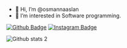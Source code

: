- 👋 Hi, I’m @osmannaaslan
- 👀 I’m interested in Software programming.


[![Github Badge](https://img.shields.io/badge/-Github-000?style=quare&labelColor=000&logo=Github&logoColor=white&link=link)]([link](https://github.com/osmannaaslan)) 
[![Instagram Badge](https://img.shields.io/badge/-Instagram-C13584?style=flat-quare&labelColor=C13584&logo=instagram&logoColor=white&link=link)]([link](https://www.instagram.com/samaell.hl/)) 

![Github stats 2](https://github-readme-stats.vercel.app/api?osmannaaslan=osmannaaslan&show_icons=true&theme=radical)

<!---
osmannaaslan/osmannaaslan is a ✨ special ✨ repository because its `README.md` (this file) appears on your GitHub profile.
You can click the Preview link to take a look at your changes.
--->
